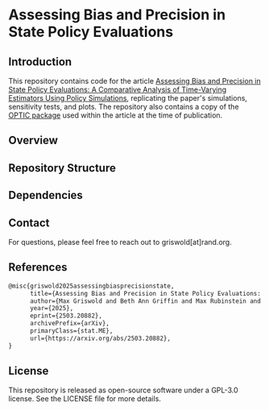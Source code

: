 # Assessing Bias and Precision in State Policy Evaluations

## Introduction

This repository contains code for the article [Assessing Bias and Precision in State Policy Evaluations: A Comparative Analysis of Time-Varying Estimators Using Policy Simulations](https://www.arxiv.org/abs/2503.20882), replicating the paper's simulations, sensitivity tests, and plots. The repository also contains a copy of the [OPTIC package](https://cran.r-project.org/web/packages/optic/index.html) used within the article at the time of publication.

## Overview

## Repository Structure

## Dependencies

## Contact

For questions, please feel free to reach out to griswold[at]rand.org.

## References

```tex
@misc{griswold2025assessingbiasprecisionstate,
      title={Assessing Bias and Precision in State Policy Evaluations: A Comparative Analysis of Time-Varying Estimators Using Policy Simulations}, 
      author={Max Griswold and Beth Ann Griffin and Max Rubinstein and Mincen Liu and Megan Schuler and Elizabeth Stone and Pedro Nascimento de Lima and Bradley D. Stein and Elizabeth A. Stuart},
      year={2025},
      eprint={2503.20882},
      archivePrefix={arXiv},
      primaryClass={stat.ME},
      url={https://arxiv.org/abs/2503.20882}, 
}
```

## License

This repository is released as open-source software under a GPL-3.0 license. See the LICENSE file for more details.

